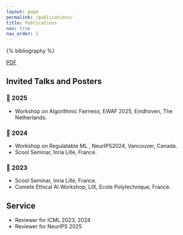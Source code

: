 ```yaml
---
layout: page
permalink: /publications/
title: Publications
nav: true
nav_order: 1
---
```


<div class="publications">

  {% bibliography %}

  <p><a href="https://ojs.aaai.org/index.php/AAAI/article/view/33682" target="_blank">PDF</a></p>


</div>

## Invited Talks and Posters

### 🔹 2025

-  Workshop on Algorithmic Fairness, EWAF 2025, Eindhoven, The Netherlands.

### 🔹 2024

-  Workshop on Regulatable ML , NeurIPS2024, Vancouver, Canada.
-  Scool Seminar, Inria Lille, France.

### 🔹 2023

-  Scool Seminar, Inria Lille, France.
-  Comete Ethical AI Workshop, LIX, Ecole Polytechnique, France. 


## Service

- Reviewer for ICML 2023, 2024
- Reviewer for NeurIPS 2025